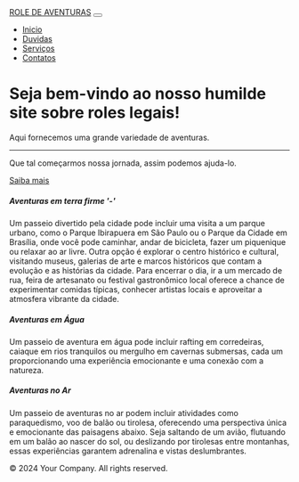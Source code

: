 <!DOCTYPE html>
<html>
<head>
  <title>Template Bootstrap ROLE DE AVENTURAS</title>
  <link rel="stylesheet" href="https://stackpath.bootstrapcdn.com/bootstrap/4.5.2/css/bootstrap.min.css">
</head>
<body>
  <nav class="navbar navbar-expand-lg navbar-dark bg-dark">
    <a class="navbar-brand" href="#">ROLE DE AVENTURAS</a>
    <button class="navbar-toggler" type="button" data-toggle="collapse" data-target="#navbarNav" aria-controls="navbarNav" aria-expanded="false" aria-label="Toggle navigation">
      <span class="navbar-toggler-icon"></span>
    </button>
    <div class="collapse navbar-collapse" id="navbarNav">
      <ul class="navbar-nav ml-auto">
        <li class="nav-item active">
          <a class="nav-link" href="#">Inicio</a>
        </li>
        <li class="nav-item">
          <a class="nav-link" href="#">Duvidas</a>
        </li>
        <li class="nav-item">
          <a class="nav-link" href="#">Serviços</a>
        </li>
        <li class="nav-item">
          <a class="nav-link" href="#">Contatos</a>
        </li>
      </ul>
    </div>
  </nav>

  <div class="container">
    <div class="jumbotron">
      <h1 class="display-4">Seja bem-vindo ao nosso humilde site sobre roles legais!</h1>
      <p class="lead">Aqui fornecemos uma grande variedade de aventuras.</p>
      <hr class="my-4">
      <p>Que tal começarmos nossa jornada, assim podemos ajuda-lo.</p>
      <a class="btn btn-primary btn-lg" href="#" role="button">Saiba mais</a>
    </div>
    <div class="row">
      <div class="col-md-4">
        <div class="card">
          <div class="card-body">
            <h5 class="card-title">Aventuras em terra firme '-'</h5>
            <p class="card-text">Um passeio divertido pela cidade pode incluir uma visita a um parque urbano, como o Parque Ibirapuera em São Paulo ou o Parque da Cidade em Brasília, onde você pode caminhar, andar de bicicleta, fazer um piquenique ou relaxar ao ar livre. Outra opção é explorar o centro histórico e cultural, visitando museus, galerias de arte e marcos históricos que contam a evolução e as histórias da cidade. Para encerrar o dia, ir a um mercado de rua, feira de artesanato ou festival gastronômico local oferece a chance de experimentar comidas típicas, conhecer artistas locais e aproveitar a atmosfera vibrante da cidade.</p>
          </div>
        </div>
      </div>
      <div class="col-md-4">
        <div class="card">
          <div class="card-body">
            <h5 class="card-title">Aventuras em Água</h5>
            <p class="card-text">Um passeio de aventura em água pode incluir rafting em corredeiras, caiaque em rios tranquilos ou mergulho em cavernas submersas, cada um proporcionando uma experiência emocionante e uma conexão com a natureza.</p>
          </div>
        </div>
      </div>
      <div class="col-md-4">
        <div class="card">
          <div class="card-body">
            <h5 class="card-title">Aventuras no Ar</h5>
            <p class="card-text">Um passeio de aventuras no ar podem incluir atividades como paraquedismo, voo de balão ou tirolesa, oferecendo uma perspectiva única e emocionante das paisagens abaixo. Seja saltando de um avião, flutuando em um balão ao nascer do sol, ou deslizando por tirolesas entre montanhas, essas experiências garantem adrenalina e vistas deslumbrantes.</p>
          </div>
        </div>
      </div>
    </div>
    <footer class="mt-4 text-center">
      <p>&copy; 2024 Your Company. All rights reserved.</p>
    </footer>
  </div>

  <script src="https://code.jquery.com/jquery-3.5.1.slim.min.js"></script>
  <script src="https://cdn.jsdelivr.net/npm/popper.js@1.16.0/dist/umd/popper.min.js"></script>
  <script src="https://stackpath.bootstrapcdn.com/bootstrap/4.5.2/js/bootstrap.min.js"></script>
</body>
</html>
